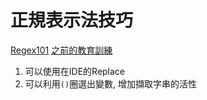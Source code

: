 # 正規表示法技巧
[Regex101](https://regex101.com/)
[之前的教育訓練](https://github.com/softleader/softleader-training-course/tree/master/2017/Q1/regex)

1. 可以使用在IDE的Replace
2. 可以利用`()`圈選出變數, 增加擷取字串的活性